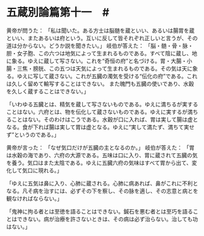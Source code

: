 # 五蔵別論篇第十一　#

黄帝が問うた：
「私は聞いた。ある方士は脳髄を蔵といい、あるいは腸胃を蔵といい、またあるいは府という。互いに反して皆それぞれ正しいと言うが、その道は分からない。どうか説を聞きたい。」
岐伯が答えた：
「脳・髄・骨・脉・胆・女子胞、この六つは地気によって生まれるものである。すべて陰に蔵し、地に象る。ゆえに蔵して写さない。これを“奇恒の府”と名づける。胃・大腸・小腸・三焦・膀胱、この五つは天気によって生まれるものである。その気は天に象る。ゆえに写して蔵さない。これが五臓の濁気を受ける“伝化の府”である。これは久しく留めて輸写することはできない。
また魄門も五臓の使いであり、水穀を久しく蔵することはできない。」

「いわゆる五臓とは、精気を蔵して写さないものである。ゆえに満ちるが実することはない。六府とは、物を伝化して蔵さないものである。ゆえに実するが満ちることはない。そのわけはこうである。水穀が口に入れば、胃は実して腸は虚となる。食が下れば腸は実して胃は虚となる。ゆえに“実して満たず、満ちて実せず”というのである。」

黄帝が言った：
「なぜ気口だけが五臓の主となるのか。」
岐伯が答えた：
「胃は水穀の海であり、六府の大源である。五味は口に入り、胃に蔵されて五臓の気を養う。気口はまた太陰である。ゆえに五臓六府の気味はすべて胃から出て、変化して気口に現れる。」

「ゆえに五気は鼻に入り、心肺に蔵される。心肺に病あれば、鼻がこれに不利となる。凡そ病を治すには、必ずその下を察し、その脉を適し、その志意と病とを観なければならない。」

「鬼神に拘る者とは至徳を語ることはできない。鍼石を悪む者とは至巧を語ることはできない。病が治療を許さないときは、その病は必ず治らない。治しても功はない。」

